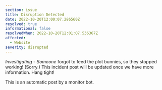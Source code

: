 ```yaml
---
section: issue
title: Disruption Detected
date: 2022-10-20T12:00:07.286560Z
resolved: true
informational: false
resolvedWhen: 2022-10-20T12:01:07.536367Z
affected:
  - Website
severity: disrupted
---
```

*Investigating* - _Someone_ forgot to feed the plot bunnies, so they stopped working! (Sorry.) This incident post will be updated once we have more information. Hang tight!

This is an automatic post by a monitor bot.
        